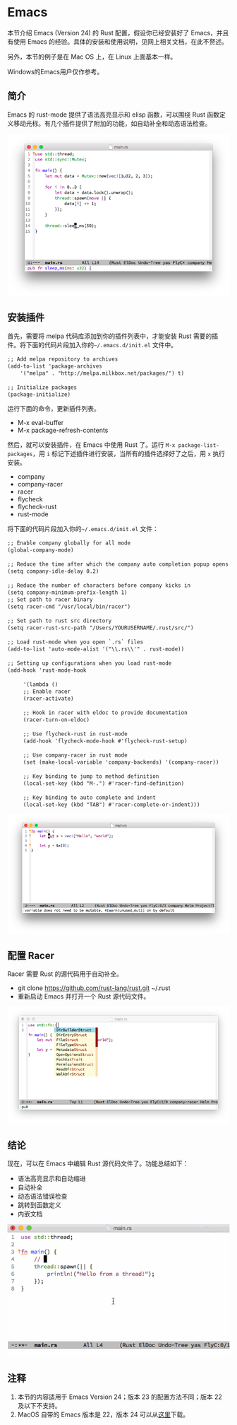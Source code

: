 # Emacs

本节介绍 Emacs (Version 24) 的 Rust 配置，假设你已经安装好了 Emacs，并且有使用 Emacs 的经验。具体的安装和使用说明，见网上相关文档，在此不赘述。

另外，本节的例子是在 Mac OS 上，在 Linux 上面基本一样。

Windows的Emacs用户仅作参考。

## 简介

Emacs 的 rust-mode 提供了语法高亮显示和 elisp 函数，可以围绕 Rust 函数定义移动光标。有几个插件提供了附加的功能，如自动补全和动态语法检查。

![](../images/editor-emacs-base.png)

## 安装插件

首先，需要将 melpa 代码库添加到你的插件列表中，才能安装 Rust 需要的插件。将下面的代码片段加入你的```~/.emacs.d/init.el``` 文件中。

```
;; Add melpa repository to archives
(add-to-list 'package-archives
    '("melpa" . "http://melpa.milkbox.net/packages/") t)

;; Initialize packages
(package-initialize)

```

运行下面的命令，更新插件列表。

- M-x eval-buffer
- M-x package-refresh-contents

然后，就可以安装插件，在 Emacs 中使用 Rust 了。运行 ```M-x package-list-packages```，用 ```i``` 标记下述插件进行安装，当所有的插件选择好了之后，用 ```x``` 执行安装。

- company
- company-racer
- racer
- flycheck
- flycheck-rust
- rust-mode

将下面的代码片段加入你的```~/.emacs.d/init.el``` 文件：

```
;; Enable company globally for all mode
(global-company-mode)

;; Reduce the time after which the company auto completion popup opens
(setq company-idle-delay 0.2)

;; Reduce the number of characters before company kicks in
(setq company-minimum-prefix-length 1)
;; Set path to racer binary
(setq racer-cmd "/usr/local/bin/racer")

;; Set path to rust src directory
(setq racer-rust-src-path "/Users/YOURUSERNAME/.rust/src/")

;; Load rust-mode when you open `.rs` files
(add-to-list 'auto-mode-alist '("\\.rs\\'" . rust-mode))

;; Setting up configurations when you load rust-mode
(add-hook 'rust-mode-hook

     '(lambda ()
     ;; Enable racer
     (racer-activate)

	 ;; Hook in racer with eldoc to provide documentation
     (racer-turn-on-eldoc)

	 ;; Use flycheck-rust in rust-mode
     (add-hook 'flycheck-mode-hook #'flycheck-rust-setup)

	 ;; Use company-racer in rust mode
     (set (make-local-variable 'company-backends) '(company-racer))

	 ;; Key binding to jump to method definition
     (local-set-key (kbd "M-.") #'racer-find-definition)

	 ;; Key binding to auto complete and indent
     (local-set-key (kbd "TAB") #'racer-complete-or-indent)))

```

![](../images/editor-emacs-error-checking.png)

## 配置 Racer

Racer 需要 Rust 的源代码用于自动补全。

- git clone https://github.com/rust-lang/rust.git ~/.rust
- 重新启动 Emacs 并打开一个 Rust 源代码文件。

![](../images/editor-emacs-completion.png)

## 结论

现在，可以在 Emacs 中编辑 Rust 源代码文件了。功能总结如下：

- 语法高亮显示和自动缩进
- 自动补全
- 动态语法错误检查
- 跳转到函数定义
- 内嵌文档

![](../images/editor-emacs-jump.gif)

## 注释

1. 本节的内容适用于 Emacs Version 24；版本 23 的配置方法不同；版本 22 及以下不支持。
2. MacOS 自带的 Emacs 版本是 22，版本 24 可以从[这里](http://emacsformacosx.com/)下载。
